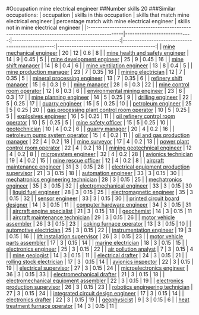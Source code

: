 #Occupation mine electrical engineer
##Number skills 20
###Similar occupations:
| occupation                                                                                  |   skills in this occupation |   skills that match mine electrical engineer |   percentage match with mine electrical engineer |   skills not in mine electrical engineer |
|:--------------------------------------------------------------------------------------------|----------------------------:|---------------------------------------------:|-------------------------------------------------:|-----------------------------------------:|
| [mine mechanical engineer](mine_mechanical_engineer.md)                                     |                          20 |                                           12 |                                             0.6  |                                        8 |
| [mine health and safety engineer](mine_health_and_safety_engineer.md)                       |                          14 |                                            9 |                                             0.45 |                                        5 |
| [mine development engineer](mine_development_engineer.md)                                   |                          25 |                                            9 |                                             0.45 |                                       16 |
| [mine shift manager](mine_shift_manager.md)                                                 |                          14 |                                            8 |                                             0.4  |                                        6 |
| [mine ventilation engineer](mine_ventilation_engineer.md)                                   |                          13 |                                            8 |                                             0.4  |                                        5 |
| [mine production manager](mine_production_manager.md)                                       |                          23 |                                            7 |                                             0.35 |                                       16 |
| [mining electrician](mining_electrician.md)                                                 |                          12 |                                            7 |                                             0.35 |                                        5 |
| [mineral processing engineer](mineral_processing_engineer.md)                               |                          13 |                                            7 |                                             0.35 |                                        6 |
| [refinery shift manager](refinery_shift_manager.md)                                         |                          15 |                                            6 |                                             0.3  |                                        9 |
| [mine manager](mine_manager.md)                                                             |                          28 |                                            6 |                                             0.3  |                                       22 |
| [mine control room operator](mine_control_room_operator.md)                                 |                          12 |                                            6 |                                             0.3  |                                        6 |
| [environmental mining engineer](environmental_mining_engineer.md)                           |                          23 |                                            6 |                                             0.3  |                                       17 |
| [mine planning engineer](mine_planning_engineer.md)                                         |                          14 |                                            5 |                                             0.25 |                                        9 |
| [drilling engineer](drilling_engineer.md)                                                   |                          22 |                                            5 |                                             0.25 |                                       17 |
| [quarry engineer](quarry_engineer.md)                                                       |                          15 |                                            5 |                                             0.25 |                                       10 |
| [petroleum engineer](petroleum_engineer.md)                                                 |                          25 |                                            5 |                                             0.25 |                                       20 |
| [gas processing plant control room operator](gas_processing_plant_control_room_operator.md) |                          10 |                                            5 |                                             0.25 |                                        5 |
| [explosives engineer](explosives_engineer.md)                                               |                          16 |                                            5 |                                             0.25 |                                       11 |
| [oil refinery control room operator](oil_refinery_control_room_operator.md)                 |                          10 |                                            5 |                                             0.25 |                                        5 |
| [mine safety officer](mine_safety_officer.md)                                               |                          15 |                                            5 |                                             0.25 |                                       10 |
| [geotechnician](geotechnician.md)                                                           |                          10 |                                            4 |                                             0.2  |                                        6 |
| [quarry manager](quarry_manager.md)                                                         |                          20 |                                            4 |                                             0.2  |                                       16 |
| [petroleum pump system operator](petroleum_pump_system_operator.md)                         |                          15 |                                            4 |                                             0.2  |                                       11 |
| [oil and gas production manager](oil_and_gas_production_manager.md)                         |                          22 |                                            4 |                                             0.2  |                                       18 |
| [mine surveyor](mine_surveyor.md)                                                           |                          17 |                                            4 |                                             0.2  |                                       13 |
| [power plant control room operator](power_plant_control_room_operator.md)                   |                          22 |                                            4 |                                             0.2  |                                       18 |
| [mining geotechnical engineer](mining_geotechnical_engineer.md)                             |                          12 |                                            4 |                                             0.2  |                                        8 |
| [microsystem engineer](microsystem_engineer.md)                                             |                          32 |                                            4 |                                             0.2  |                                       28 |
| [avionics technician](avionics_technician.md)                                               |                          19 |                                            4 |                                             0.2  |                                       15 |
| [mine rescue officer](mine_rescue_officer.md)                                               |                          12 |                                            4 |                                             0.2  |                                        8 |
| [aircraft maintenance engineer](aircraft_maintenance_engineer.md)                           |                          31 |                                            3 |                                             0.15 |                                       28 |
| [electrical equipment production supervisor](electrical_equipment_production_supervisor.md) |                          21 |                                            3 |                                             0.15 |                                       18 |
| [automation engineer](automation_engineer.md)                                               |                          33 |                                            3 |                                             0.15 |                                       30 |
| [mechatronics engineering technician](mechatronics_engineering_technician.md)               |                          28 |                                            3 |                                             0.15 |                                       25 |
| [mechatronics engineer](mechatronics_engineer.md)                                           |                          35 |                                            3 |                                             0.15 |                                       32 |
| [electromechanical engineer](electromechanical_engineer.md)                                 |                          33 |                                            3 |                                             0.15 |                                       30 |
| [liquid fuel engineer](liquid_fuel_engineer.md)                                             |                          28 |                                            3 |                                             0.15 |                                       25 |
| [electromagnetic engineer](electromagnetic_engineer.md)                                     |                          35 |                                            3 |                                             0.15 |                                       32 |
| [sensor engineer](sensor_engineer.md)                                                       |                          33 |                                            3 |                                             0.15 |                                       30 |
| [printed circuit board designer](printed_circuit_board_designer.md)                         |                          14 |                                            3 |                                             0.15 |                                       11 |
| [computer hardware engineer](computer_hardware_engineer.md)                                 |                          34 |                                            3 |                                             0.15 |                                       31 |
| [aircraft engine specialist](aircraft_engine_specialist.md)                                 |                          21 |                                            3 |                                             0.15 |                                       18 |
| [geochemist](geochemist.md)                                                                 |                          14 |                                            3 |                                             0.15 |                                       11 |
| [aircraft maintenance technician](aircraft_maintenance_technician.md)                       |                          29 |                                            3 |                                             0.15 |                                       26 |
| [motor vehicle assembler](motor_vehicle_assembler.md)                                       |                          26 |                                            3 |                                             0.15 |                                       23 |
| [coking furnace operator](coking_furnace_operator.md)                                       |                          13 |                                            3 |                                             0.15 |                                       10 |
| [automotive electrician](automotive_electrician.md)                                         |                          25 |                                            3 |                                             0.15 |                                       22 |
| [instrumentation engineer](instrumentation_engineer.md)                                     |                          19 |                                            3 |                                             0.15 |                                       16 |
| [lift installation supervisor](lift_installation_supervisor.md)                             |                          26 |                                            3 |                                             0.15 |                                       23 |
| [motor vehicle parts assembler](motor_vehicle_parts_assembler.md)                           |                          17 |                                            3 |                                             0.15 |                                       14 |
| [marine electrician](marine_electrician.md)                                                 |                          18 |                                            3 |                                             0.15 |                                       15 |
| [electronics engineer](electronics_engineer.md)                                             |                          25 |                                            3 |                                             0.15 |                                       22 |
| [air pollution analyst](air_pollution_analyst.md)                                           |                           7 |                                            3 |                                             0.15 |                                        4 |
| [mine geologist](mine_geologist.md)                                                         |                          14 |                                            3 |                                             0.15 |                                       11 |
| [electrical drafter](electrical_drafter.md)                                                 |                          24 |                                            3 |                                             0.15 |                                       21 |
| [rolling stock electrician](rolling_stock_electrician.md)                                   |                          17 |                                            3 |                                             0.15 |                                       14 |
| [avionics inspector](avionics_inspector.md)                                                 |                          22 |                                            3 |                                             0.15 |                                       19 |
| [electrical supervisor](electrical_supervisor.md)                                           |                          27 |                                            3 |                                             0.15 |                                       24 |
| [microelectronics engineer](microelectronics_engineer.md)                                   |                          36 |                                            3 |                                             0.15 |                                       33 |
| [electromechanical drafter](electromechanical_drafter.md)                                   |                          21 |                                            3 |                                             0.15 |                                       18 |
| [electromechanical equipment assembler](electromechanical_equipment_assembler.md)           |                          22 |                                            3 |                                             0.15 |                                       19 |
| [electronics production supervisor](electronics_production_supervisor.md)                   |                          26 |                                            3 |                                             0.15 |                                       23 |
| [robotics engineering technician](robotics_engineering_technician.md)                       |                          27 |                                            3 |                                             0.15 |                                       24 |
| [integrated circuit design engineer](integrated_circuit_design_engineer.md)                 |                          17 |                                            3 |                                             0.15 |                                       14 |
| [electronics drafter](electronics_drafter.md)                                               |                          22 |                                            3 |                                             0.15 |                                       19 |
| [geophysicist](geophysicist.md)                                                             |                           9 |                                            3 |                                             0.15 |                                        6 |
| [heat treatment furnace operator](heat_treatment_furnace_operator.md)                       |                          14 |                                            3 |                                             0.15 |                                       11 |
